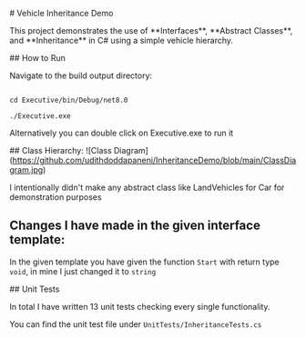 \# Vehicle Inheritance Demo



This project demonstrates the use of \*\*Interfaces\*\*, \*\*Abstract Classes\*\*, and \*\*Inheritance\*\* in C# using a simple vehicle hierarchy.



\## How to Run

Navigate to the build output directory:

```

cd Executive/bin/Debug/net8.0

./Executive.exe

```

Alternatively you can double click on Executive.exe to run it



\## Class Hierarchy:
!\[Class Diagram](https://github.com/udithdoddapaneni/InheritanceDemo/blob/main/ClassDiagram.jpg)


I intentionally didn't make any abstract class like LandVehicles for Car for demonstration purposes

## Changes I have made in the given interface template:


In the given template you have given the function `Start` with return type `void`, in mine I just changed it to `string`



\## Unit Tests

In total I have written 13 unit tests checking every single functionality.

You can find the unit test file under ```UnitTests/InheritanceTests.cs```






